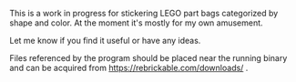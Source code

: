 This is a work in progress for stickering LEGO part bags categorized by
shape and color. At the moment it's mostly for my own amusement.

Let me know if you find it useful or have any ideas.

Files referenced by the program should be placed near the running binary
and can be acquired from https://rebrickable.com/downloads/ .
